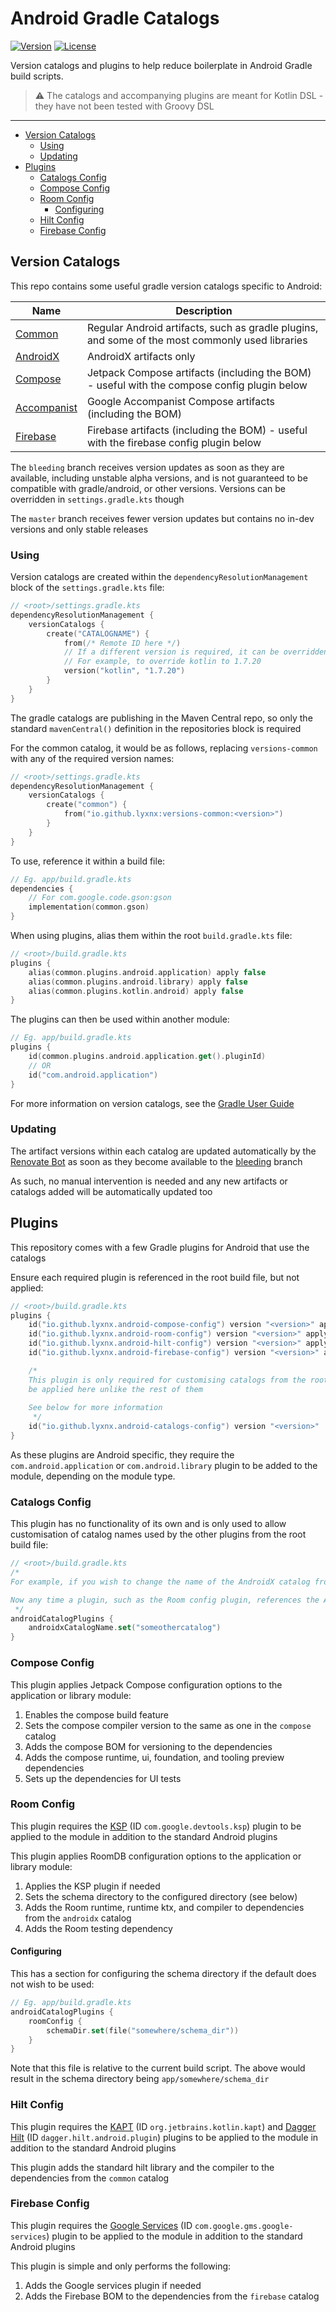 # Android Gradle Catalogs <GitHub path="Lyxnx/android-gradle-catalogs" />

[![Version](https://img.shields.io/maven-central/v/io.github.lyxnx.gradle/versions-common?style=flat-square)][mavenCentral]
[![License](https://img.shields.io/github/license/Lyxnx/android-gradle-catalogs?style=flat-square)][license]

Version catalogs and plugins to help reduce boilerplate in Android Gradle build scripts.

> :warning: The catalogs and accompanying plugins are meant for Kotlin DSL - they have not been tested with Groovy DSL

---

<!-- START doctoc generated TOC please keep comment here to allow auto update -->
<!-- DON'T EDIT THIS SECTION, INSTEAD RE-RUN doctoc TO UPDATE -->

- [Version Catalogs](#version-catalogs)
  - [Using](#using)
  - [Updating](#updating)
- [Plugins](#plugins)
  - [Catalogs Config](#catalogs-config)
  - [Compose Config](#compose-config)
  - [Room Config](#room-config)
    - [Configuring](#configuring)
  - [Hilt Config](#hilt-config)
  - [Firebase Config](#firebase-config)

<!-- END doctoc generated TOC please keep comment here to allow auto update -->

## Version Catalogs

This repo contains some useful gradle version catalogs specific to Android:

| Name                                                   | Description                                                                                     |
|--------------------------------------------------------|-------------------------------------------------------------------------------------------------|
| [Common](versions-common/libs.versions.toml)           | Regular Android artifacts, such as gradle plugins, and some of the most commonly used libraries |
| [AndroidX](versions-androidx/libs.versions.toml)       | AndroidX artifacts only                                                                         |
| [Compose](versions-compose/libs.versions.toml)         | Jetpack Compose artifacts (including the BOM) - useful with the compose config plugin below     |
| [Accompanist](versions-accompanist/libs.versions.toml) | Google Accompanist Compose artifacts (including the BOM)                                        |
| [Firebase](versions-firebase/libs.versions.toml)       | Firebase artifacts (including the BOM) - useful with the firebase config plugin below           |

The `bleeding` branch receives version updates as soon as they are available, including unstable
alpha versions, and is not guaranteed to be compatible with gradle/android, or other versions.
Versions can be overridden in `settings.gradle.kts` though

The `master` branch receives fewer version updates but contains no in-dev versions and only stable releases

### Using

Version catalogs are created within the `dependencyResolutionManagement` block of the `settings.gradle.kts` file:

```kotlin
// <root>/settings.gradle.kts
dependencyResolutionManagement {
    versionCatalogs {
        create("CATALOGNAME") {
            from(/* Remote ID here */)
            // If a different version is required, it can be overridden:
            // For example, to override kotlin to 1.7.20
            version("kotlin", "1.7.20")
        }
    }
}
```

The gradle catalogs are publishing in the Maven Central repo, so only the standard `mavenCentral()` definition in the
repositories block is required

For the common catalog, it would be as follows, replacing `versions-common` with any of the required version names:

```kotlin
// <root>/settings.gradle.kts
dependencyResolutionManagement {
    versionCatalogs {
        create("common") {
            from("io.github.lyxnx:versions-common:<version>")
        }
    }
}
```

To use, reference it within a build file:

```kotlin
// Eg. app/build.gradle.kts
dependencies {
    // For com.google.code.gson:gson
    implementation(common.gson)
}
```

When using plugins, alias them within the root `build.gradle.kts` file:

```kotlin
// <root>/build.gradle.kts
plugins {
    alias(common.plugins.android.application) apply false
    alias(common.plugins.android.library) apply false
    alias(common.plugins.kotlin.android) apply false
}
```

The plugins can then be used within another module:

```kotlin
// Eg. app/build.gradle.kts
plugins {
    id(common.plugins.android.application.get().pluginId)
    // OR
    id("com.android.application")
}
```

For more information on version catalogs, see
the [Gradle User Guide](https://docs.gradle.org/current/userguide/platforms.html)

### Updating

The artifact versions within each catalog are updated automatically by
the [Renovate Bot](https://github.com/renovatebot/renovate) as soon as they become available to
the [bleeding](https://github.com/Lyxnx/android-gradle-catalogs/tree/bleeding) branch

As such, no manual intervention is needed and any new artifacts or catalogs added will be automatically updated too

## Plugins

This repository comes with a few Gradle plugins for Android that use the catalogs

Ensure each required plugin is referenced in the root build file, but not applied:

```kotlin
// <root>/build.gradle.kts
plugins {
    id("io.github.lyxnx.android-compose-config") version "<version>" apply false
    id("io.github.lyxnx.android-room-config") version "<version>" apply false
    id("io.github.lyxnx.android-hilt-config") version "<version>" apply false
    id("io.github.lyxnx.android-firebase-config") version "<version>" apply false

    /*
    This plugin is only required for customising catalogs from the root build file and will need to 
    be applied here unlike the rest of them
    
    See below for more information
     */
    id("io.github.lyxnx.android-catalogs-config") version "<version>"
}
```

As these plugins are Android specific, they require the `com.android.application`
or `com.android.library` plugin to be added to the module, depending on the module type.

### Catalogs Config

This plugin has no functionality of its own and is only used to allow customisation of catalog names used by the other
plugins from the root build file:

```kotlin
// <root>/build.gradle.kts
/*
For example, if you wish to change the name of the AndroidX catalog from the default "androidx" to "someothercatalog"

Now any time a plugin, such as the Room config plugin, references the AndroidX catalog, it will use this name instead
 */
androidCatalogPlugins {
    androidxCatalogName.set("someothercatalog")
}
```

### Compose Config

This plugin applies Jetpack Compose configuration options to the application or library module:

1. Enables the compose build feature
2. Sets the compose compiler version to the same as one in the `compose` catalog
3. Adds the compose BOM for versioning to the dependencies
4. Adds the compose runtime, ui, foundation, and tooling preview dependencies
5. Sets up the dependencies for UI tests

### Room Config

This plugin requires the [KSP](https://github.com/google/ksp) (ID `com.google.devtools.ksp`) plugin to be applied to the
module in addition to the standard Android plugins

This plugin applies RoomDB configuration options to the application or library module:

1. Applies the KSP plugin if needed
2. Sets the schema directory to the configured directory (see below)
3. Adds the Room runtime, runtime ktx, and compiler to dependencies from the `androidx` catalog
4. Adds the Room testing dependency

#### Configuring

This has a section for configuring the schema directory if the default does not wish to be used:

```kotlin
// Eg. app/build.gradle.kts
androidCatalogPlugins {
    roomConfig {
        schemaDir.set(file("somewhere/schema_dir"))
    }
}
```

Note that this file is relative to the current build script.
The above would result in the schema directory being `app/somewhere/schema_dir`

### Hilt Config

This plugin requires the [KAPT](https://kotlinlang.org/docs/kapt.html) (ID `org.jetbrains.kotlin.kapt`) and
[Dagger Hilt](https://dagger.dev/hilt/gradle-setup.html) (ID `dagger.hilt.android.plugin`) plugins to be applied to the
module in addition to the standard Android plugins

This plugin adds the standard hilt library and the compiler to the dependencies from the `common` catalog

### Firebase Config

This plugin requires the [Google Services](https://developers.google.com/android/guides/google-services-plugin)
(ID `com.google.gms.google-services`) plugin to be applied to the module in addition to the standard Android plugins

This plugin is simple and only performs the following:

1. Adds the Google services plugin if needed
2. Adds the Firebase BOM to the dependencies from the `firebase` catalog

[mavenCentral]: https://search.maven.org/artifact/io.github.lyxnx.gradle/versions-common

[license]: LICENCE
